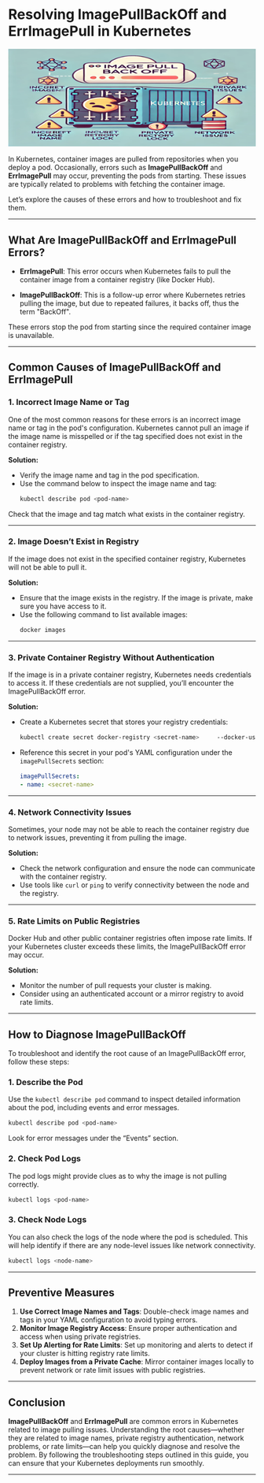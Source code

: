 
# **Resolving ImagePullBackOff and ErrImagePull in Kubernetes**
![Kubernetes ImagePullBackOff](https://github.com/alertmend-devops/posts/blob/main/ImagePullBackOff.png?raw=true)

In Kubernetes, container images are pulled from repositories when you deploy a pod. Occasionally, errors such as **ImagePullBackOff** and **ErrImagePull** may occur, preventing the pods from starting. These issues are typically related to problems with fetching the container image.

Let’s explore the causes of these errors and how to troubleshoot and fix them.

---

## **What Are ImagePullBackOff and ErrImagePull Errors?**

- **ErrImagePull**: This error occurs when Kubernetes fails to pull the container image from a container registry (like Docker Hub).
  
- **ImagePullBackOff**: This is a follow-up error where Kubernetes retries pulling the image, but due to repeated failures, it backs off, thus the term "BackOff".

These errors stop the pod from starting since the required container image is unavailable.

---

## **Common Causes of ImagePullBackOff and ErrImagePull**

### **1. Incorrect Image Name or Tag**

One of the most common reasons for these errors is an incorrect image name or tag in the pod's configuration. Kubernetes cannot pull an image if the image name is misspelled or if the tag specified does not exist in the container registry.

**Solution:**
- Verify the image name and tag in the pod specification.
- Use the command below to inspect the image name and tag:
  ```bash
  kubectl describe pod <pod-name>
  ```

Check that the image and tag match what exists in the container registry.

---

### **2. Image Doesn’t Exist in Registry**

If the image does not exist in the specified container registry, Kubernetes will not be able to pull it.

**Solution:**
- Ensure that the image exists in the registry. If the image is private, make sure you have access to it.
- Use the following command to list available images:
  ```bash
  docker images
  ```

---

### **3. Private Container Registry Without Authentication**

If the image is in a private container registry, Kubernetes needs credentials to access it. If these credentials are not supplied, you’ll encounter the ImagePullBackOff error.

**Solution:**
- Create a Kubernetes secret that stores your registry credentials:
  ```bash
  kubectl create secret docker-registry <secret-name>     --docker-username=<username>     --docker-password=<password>     --docker-email=<email>     --docker-server=<registry-server>
  ```

- Reference this secret in your pod's YAML configuration under the `imagePullSecrets` section:
  ```yaml
  imagePullSecrets:
  - name: <secret-name>
  ```

---

### **4. Network Connectivity Issues**

Sometimes, your node may not be able to reach the container registry due to network issues, preventing it from pulling the image.

**Solution:**
- Check the network configuration and ensure the node can communicate with the container registry.
- Use tools like `curl` or `ping` to verify connectivity between the node and the registry.

---

### **5. Rate Limits on Public Registries**

Docker Hub and other public container registries often impose rate limits. If your Kubernetes cluster exceeds these limits, the ImagePullBackOff error may occur.

**Solution:**
- Monitor the number of pull requests your cluster is making.
- Consider using an authenticated account or a mirror registry to avoid rate limits.

---

## **How to Diagnose ImagePullBackOff**

To troubleshoot and identify the root cause of an ImagePullBackOff error, follow these steps:

### **1. Describe the Pod**
Use the `kubectl describe pod` command to inspect detailed information about the pod, including events and error messages.
```bash
kubectl describe pod <pod-name>
```
Look for error messages under the “Events” section.

### **2. Check Pod Logs**
The pod logs might provide clues as to why the image is not pulling correctly.
```bash
kubectl logs <pod-name>
```

### **3. Check Node Logs**
You can also check the logs of the node where the pod is scheduled. This will help identify if there are any node-level issues like network connectivity.
```bash
kubectl logs <node-name>
```

---

## **Preventive Measures**

1. **Use Correct Image Names and Tags**: Double-check image names and tags in your YAML configuration to avoid typing errors.
2. **Monitor Image Registry Access**: Ensure proper authentication and access when using private registries.
3. **Set Up Alerting for Rate Limits**: Set up monitoring and alerts to detect if your cluster is hitting registry rate limits.
4. **Deploy Images from a Private Cache**: Mirror container images locally to prevent network or rate limit issues with public registries.

---

## **Conclusion**

**ImagePullBackOff** and **ErrImagePull** are common errors in Kubernetes related to image pulling issues. Understanding the root causes—whether they are related to image names, private registry authentication, network problems, or rate limits—can help you quickly diagnose and resolve the problem. By following the troubleshooting steps outlined in this guide, you can ensure that your Kubernetes deployments run smoothly.

---
